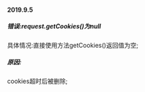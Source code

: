 #### 2019.9.5

##### 错误:request.getCookies()为null

具体情况:直接使用方法getCookies()返回值为空;

##### 原因:

cookies超时后被删除;